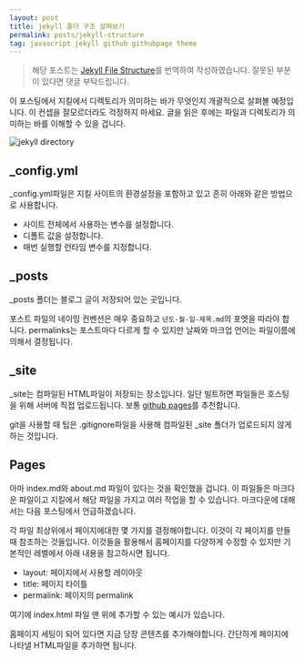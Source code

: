 ```yaml
---
layout: post
title: jekyll 폴더 구조 살펴보기
permalink: posts/jekyll-structure
tag: javascript jekyll github githubpage theme
---
```


> 해당 포스트는 [Jekyll File Structure](https://medium.com/@r3id/jekyll-file-structure-f28c496f8dc0)를 번역하여 작성하였습니다. 잘못된 부분이 있다면 댓글 부탁드립니다.

이 포스팅에서 지킬에서 디렉토리가 의미하는 바가 무엇인지 개괄적으로 살펴볼 예정입니다. 이 컨셉을 잘모르더라도 걱정하지 마세요. 글을 읽은 후에는 파일과 디렉토리가 의미하는 바를 이해할 수 있을 겁니다.

![jekyll directory](https://cdn-images-1.medium.com/max/1600/1*ZVopl3AWtULTpuIoNRGRyQ.png)

## \_config.yml

\_config.yml파일은 지킬 사이트의 환경설정을 포함하고 있고 흔히 아래와 같은 방법으로 사용합니다.

- 사이트 전체에서 사용하는 변수를 설정합니다.
- 디폴트 값을 설정합니다.
- 매번 실행할 런타임 변수를 지정합니다.

## \_posts

\_posts 폴더는 블로그 글이 저장되어 있는 곳입니다.

포스트 파일의 네이밍 컨벤션은 매우 중요하고 `년도-월-일-제목.md`의 포멧을 따라야 합니다. permalinks는 포스트마다 다르게 할 수 있지만 날짜와 마크업 언어는 파일이름에 의해서 결정됩니다.

## \_site

\_site는 컴파일된 HTML파일이 저장되는 장소입니다. 일단 빌트하면 파일들은 호스팅을 위해 서버에 직접 업로드됩니다. 보통 [github pages](https://pages.github.com/)를 추천합니다.

git을 사용할 때 팁은 .gitignore파일을 사용해 컴파일된 \_site 폴더가 업로드되지 않게 하는 것입니다.

## Pages

아마 index.md와 about.md 파일이 있다는 것을 확인했을 겁니다. 이 파일들은 마크다운 파일이고 지킬에서 해당 파일을 가지고 여러 작업을 할 수 있습니다. 마크다운에 대해서는 다음 포스팅에서 언급하겠습니다.

각 파일 최상위에서 페이지에대한 몇 가지를 결정해야합니다. 이것이 각 페이지를 만들 때 참조하는 것들입니다. 이것들을 활용해서 홈페이지를 다양하게 수정할 수 있지만 기본적인 레벨에서 아래 내용을 참고하시면 됩니다.

- layout: 페이지에서 사용할 레이아웃
- title: 페이지 타이틀
- permalink: 페이지의 permalink

여기에 index.html 파일 맨 위에 추가할 수 있는 예시가 있습니다.

홈페이지 세팅이 되어 있다면 지금 당장 콘텐츠를 추가해야합니다. 간단하게 페이지에 나타낼 HTML파일을 추가하면 됩니다.
